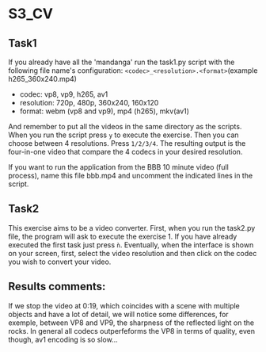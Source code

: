 # S3_CV

## Task1 
If you already have all the 'mandanga' run the task1.py script with the following file name's configuration: `<codec>_<resolution>.<format>`(example h265_360x240.mp4)

  - codec: vp8, vp9, h265, av1
  - resolution: 720p, 480p, 360x240, 160x120
  - format: webm (vp8 and vp9), mp4 (h265), mkv(av1)
 
  And remember to put all the videos in the same directory as the scripts.
  When you run the script press `y` to execute the exercise. Then you can choose between 4 resolutions. Press `1/2/3/4`.
  The resulting output is the four-in-one video that compare the 4 codecs in your desired resolution.
  
If you want to run the application from the BBB 10 minute video (full process), name this file bbb.mp4 and uncomment the indicated lines in the script.

## Task2
This exercise aims to be a video converter.
First, when you run the task2.py file, the program will ask to execute the exercise 1. If you have already executed the first task just press `ǹ`.
Eventually, when the interface is shown on your screen, first, select the video resolution and then click on the codec you wish to convert your video.

## Results comments:
If we stop the video at 0:19, which coincides with a scene with multiple objects and have a lot of detail, we will notice some differences, for exemple, between VP8 and VP9, the sharpness of the reflected light on the rocks. In general all codecs outperfeforms the VP8 in terms of quality, even though, av1 encoding is so slow...



  
  
  
